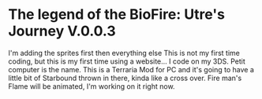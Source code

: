 # The legend of the BioFire: Utre's Journey V.0.0.3
I'm adding the sprites first then everything else
This is not my first time coding, but this is my first time using a website... I code on my 3DS. Petit computer is the name.
This is a Terraria Mod for PC and it's going to have a little bit of Starbound thrown in there, kinda like a cross over.
Fire man's Flame will be animated, I'm working on it right now.
